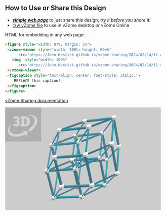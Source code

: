 
## How to Use or Share this Design

 - [***simple web page***](<https://John-Kostick.github.io/vzome-sharing/2024/02/14/11-49-41-RI-Dissections-2/>) to just share this design; *try it before you share it!*
 - [raw vZome file](<https://raw.githubusercontent.com/John-Kostick/vzome-sharing/main/2024/02/14/11-49-41-RI-Dissections-2/RI-Dissections-2.vZome>) to use in vZome desktop or vZome Online
 
 HTML for embedding in any web page:
 ```html
<figure style="width: 87%; margin: 5%">
  <vzome-viewer style="width: 100%; height: 60vh"
       src="https://John-Kostick.github.io/vzome-sharing/2024/02/14/11-49-41-RI-Dissections-2/RI-Dissections-2.vZome" >
    <img  style="width: 100%"
       src="https://John-Kostick.github.io/vzome-sharing/2024/02/14/11-49-41-RI-Dissections-2/RI-Dissections-2.png" >
  </vzome-viewer>
  <figcaption style="text-align: center; font-style: italic;">
     REPLACE this caption!
  </figcaption>
</figure>
 ```

[vZome Sharing documentation](https://vzome.github.io/vzome/sharing.html#how-it-works)

![Image](<RI-Dissections-2.png>)

